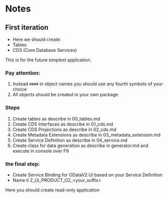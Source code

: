 # Notes
## First iteration

- Here we should create:
 - Tables
 - CDS (Core Database Services)
 
 This is for the future simplest application.

 ### Pay attention:
 1. Instead `####` in object names you should use any fourth symbols of your choice
 2. All objects should be created in your own package

### Steps
1. Create tables as describe in 00_tables.md
2. Create CDS Interfaces as describe in 01_cds.md
3. Create CDS Projections as describe in 02_cds.md
4. Create Metadata Extensions as describe in 03_metadata_extension.md
5. Create Service Definition as describe in 04_service.md
6. Create class for data generation as describe in generator.md and execute in console over F9

### the final step:
- Create Service Binding for ODataV2 UI based on your Service Definition
- Name it Z_UI_PRODUCT_O2_<your_suffix>


Here you should create read-only application